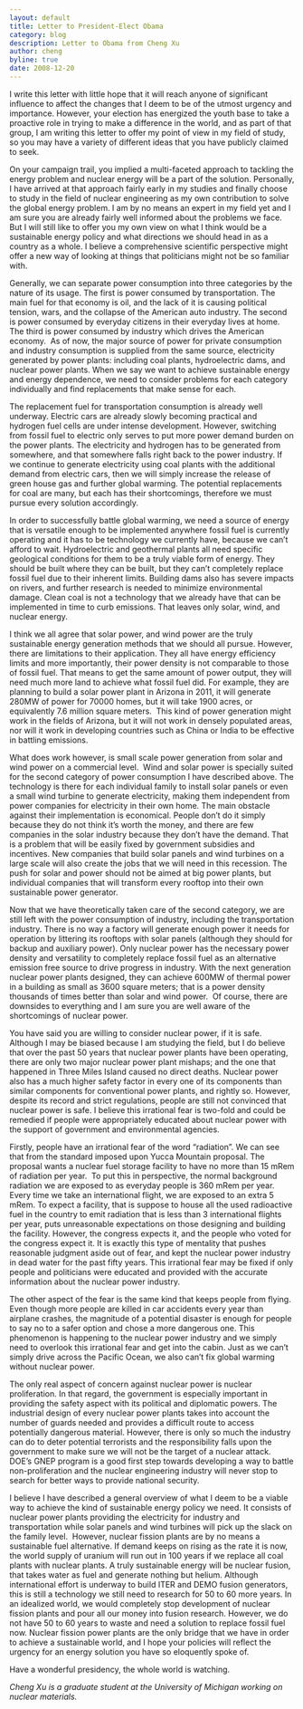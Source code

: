 ```yaml
---
layout: default
title: Letter to President-Elect Obama
category: blog
description: Letter to Obama from Cheng Xu
author: cheng
byline: true
date: 2008-12-20
---
```


<div class="row">
<div class="col-md-8" markdown="1">

I write this letter with little hope
that it will reach anyone of significant influence to affect the changes that I
deem to be of the utmost urgency and importance. However, your election has
energized the youth base to take a proactive role in trying to make a
difference in the world, and as part of that group, I am writing this letter to
offer my point of view in my field of study, so you may have a variety of
different ideas that you have publicly claimed to seek.

On
your campaign trail, you implied a multi-faceted approach to tackling the
energy problem and nuclear energy will be a part of the solution. Personally, I
have arrived at that approach fairly early in my studies and finally choose to
study in the field of nuclear engineering as my own contribution to solve the
global energy problem. I am by no means an expert in my field yet and I am sure
you are already fairly well informed about the problems we face. But I will
still like to offer you my own view on what I think would be a sustainable
energy policy and what directions we should head in as a country as a whole. I
believe a comprehensive scientific perspective might offer a new way of looking
at things that politicians might not be so familiar with.

Generally, we can separate power consumption into three categories
by the nature of its usage. The first is power consumed by transportation. The
main fuel for that economy is oil, and the lack of it is causing political
tension, wars, and the collapse of the American auto industry. The second is
power consumed by everyday citizens in their everyday lives at home. The third
is power consumed by industry which drives the American economy.  As of now,
the major source of power for private consumption and industry consumption is
supplied from the same source, electricity generated by power plants: including
coal plants, hydroelectric dams, and nuclear power plants. When we say we want
to achieve sustainable energy and energy dependence, we need to consider
problems for each category individually and find replacements that make sense
for each.

The replacement fuel for transportation consumption
is already well underway. Electric cars are already slowly becoming practical
and hydrogen fuel cells are under intense development. However, switching from
fossil fuel to electric only serves to put more power demand burden on the
power plants. The electricity and hydrogen has to be generated from somewhere,
and that somewhere falls right back to the power industry. If we continue to
generate electricity using coal plants with the additional demand from electric
cars, then we will simply increase the release of green house gas and further
global warming. The potential replacements for coal are many, but each has
their shortcomings, therefore we must pursue every solution accordingly.

In order to successfully battle global warming, we need a source of
energy that is versatile enough to be implemented anywhere fossil fuel is
currently operating and it has to be technology we currently have, because we
can’t afford to wait. Hydroelectric and geothermal plants all need specific
geological conditions for them to be a truly viable form of energy. They should
be built where they can be built, but they can’t completely replace fossil fuel
due to their inherent limits. Building dams also has severe impacts on rivers,
and further research is needed to minimize environmental damage. Clean coal is
not a technology that we already have that can be implemented in time to curb
emissions. That leaves only solar, wind, and nuclear energy.

I think we all agree that solar power, and wind power are the truly
sustainable energy generation methods that we should all pursue. However, there
are limitations to their application. They all have energy efficiency limits
and more importantly, their power density is not comparable to those of fossil
fuel. That means to get the same amount of power output, they will need much
more land to achieve what fossil fuel did. For example, they are planning to
build a solar power plant in Arizona in 2011, it will generate 280MW of power
for 70000 homes, but it will take 1900 acres, or equivalently 7.6 million
square meters.  This kind of power generation might work in the fields of
Arizona, but it will not work in densely populated areas, nor will it work in
developing countries such as China or India to be effective in battling
emissions.

What does work however, is small scale power
generation from solar and wind power on a commercial level.  Wind and solar
power is specially suited for the second category of power consumption I have
described above. The technology is there for each individual family to install
solar panels or even a small wind turbine to generate electricity, making them
independent from power companies for electricity in their own home. The main
obstacle against their implementation is economical. People don’t do it simply
because they do not think it’s worth the money, and there are few companies in
the solar industry because they don’t have the demand. That is a problem that
will be easily fixed by government subsidies and incentives. New companies that
build solar panels and wind turbines on a large scale will also create the jobs
that we will need in this recession. The push for solar and power should not be
aimed at big power plants, but individual companies that will transform every
rooftop into their own sustainable power generator.

Now that
we have theoretically taken care of the second category, we are still left with
the power consumption of industry, including the transportation industry. There
is no way a factory will generate enough power it needs for operation by
littering its rooftops with solar panels (although they should for backup and
auxiliary power). Only nuclear power has the necessary power density and
versatility to completely replace fossil fuel as an alternative emission free
source to drive progress in industry. With the next generation nuclear power
plants designed, they can achieve 600MW of thermal power in a building as small
as 3600 square meters; that is a power density thousands of times better than
solar and wind power.  Of course, there are downsides to everything and I am
sure you are well aware of the shortcomings of nuclear power.

You have said you are willing to consider nuclear power, if it is
safe. Although I may be biased because I am studying the field, but I do
believe that over the past 50 years that nuclear power plants have been
operating, there are only two major nuclear power plant mishaps; and the one
that happened in Three Miles Island caused no direct deaths. Nuclear power also
has a much higher safety factor in every one of its components than similar
components for conventional power plants, and rightly so. However, despite its
record and strict regulations, people are still not convinced that nuclear
power is safe. I believe this irrational fear is two-fold and could be remedied
if people were appropriately educated about nuclear power with the support of
government and environmental agencies.

Firstly, people have
an irrational fear of the word “radiation”. We can see that from the standard
imposed upon Yucca Mountain proposal. The proposal wants a nuclear fuel storage
facility to have no more than 15 mRem of radiation per year.  To put this in
perspective, the normal background radiation we are exposed to as everyday
people is 360 mRem per year. Every time we take an international flight, we are
exposed to an extra 5 mRem. To expect a facility, that is suppose to house all
the used radioactive fuel in the country to emit radiation that is less than 3
international flights per year, puts unreasonable expectations on those
designing and building the facility. However, the congress expects it, and the
people who voted for the congress expect it. It is exactly this type of
mentality that pushes reasonable judgment aside out of fear, and kept the
nuclear power industry in dead water for the past fifty years. This irrational
fear may be fixed if only people and politicians were educated and provided
with the accurate information about the nuclear power industry.

The other aspect of the fear is the same kind that keeps people from
flying. Even though more people are killed in car accidents every year than
airplane crashes, the magnitude of a potential disaster is enough for people to
say no to a safer option and chose a more dangerous one. This phenomenon is
happening to the nuclear power industry and we simply need to overlook this
irrational fear and get into the cabin. Just as we can’t simply drive across
the Pacific Ocean, we also can’t fix global warming without nuclear power.

The only real aspect of concern against nuclear
power is nuclear proliferation. In that regard, the government is especially
important in providing the safety aspect with its political and diplomatic
powers. The industrial design of every nuclear power plants takes into account
the number of guards needed and provides a difficult route to access
potentially dangerous material. However, there is only so much the industry can
do to deter potential terrorists and the responsibility falls upon the
government to make sure we will not be the target of a nuclear attack. DOE’s
GNEP program is a good first step towards developing a way to battle
non-proliferation and the nuclear engineering industry will never stop to
search for better ways to provide national security.

I believe I have described a general overview of what I deem to be a viable way
to achieve the kind of sustainable energy policy we need. It consists of
nuclear power plants providing the electricity for industry and transportation
while solar panels and wind turbines will pick up the slack on the family
level.  However, nuclear fission plants are by no means a sustainable fuel
alternative. If demand keeps on rising as the rate it is now, the world supply
of uranium will run out in 100 years if we replace all coal plants with nuclear
plants. A truly sustainable energy will be nuclear fusion, that takes water as
fuel and generate nothing but helium. Although international effort is underway
to build ITER and DEMO fusion generators, this is still a technology we still
need to research for 50 to 60 more years. In an idealized world, we would
completely stop development of nuclear fission plants and pour all our money
into fusion research. However, we do not have 50 to 60 years to waste and need
a solution to replace fossil fuel now. Nuclear fission power plants are the
only bridge that we have in order to achieve a sustainable world, and I hope
your policies will reflect the urgency for an energy solution you have so
eloquently spoke of.

Have a wonderful presidency, the whole world is watching.

_Cheng Xu is a graduate student at the University of Michigan working on nuclear
materials._

</div>
</div>
